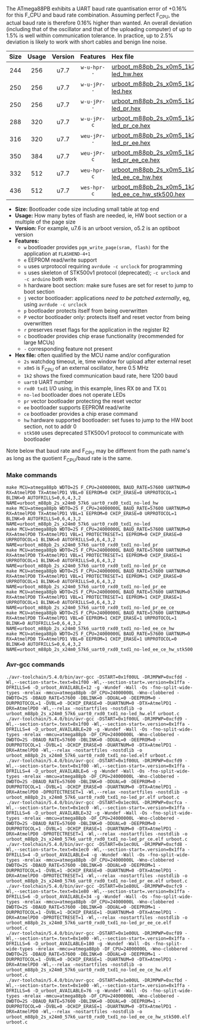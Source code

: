 The ATmega88PB exhibits a UART baud rate quantisation error of +0.16% for this F_CPU and baud rate combination. Assuming perfect F<sub>CPU</sub>, the actual baud rate is therefore 0.16% higher than wanted. An overall deviation (including that of the oscillator and that of the uploading computer) of up to 1.5% is well within communication tolerance. In practice, up to 2.5% deviation is likely to work with short cables and benign line noise.

|Size|Usage|Version|Features|Hex file|
|:-:|:-:|:-:|:-:|:--|
|244|256|u7.7|`w-u-hpr--`|[urboot_m88pb_2s_x0m5_1k2_uart0_rxd0_txd1_no-led_hw.hex](https://raw.githubusercontent.com/stefanrueger/urboot.hex/main/mcus/atmega88pb/watchdog_2_s/external_oscillator_x/%2B0m500000_hz/%2B%2B%2B1k2_baud/uart0_rxd0_txd1/no-led/urboot_m88pb_2s_x0m5_1k2_uart0_rxd0_txd1_no-led_hw.hex)|
|250|256|u7.7|`w-u-jPr--`|[urboot_m88pb_2s_x0m5_1k2_uart0_rxd0_txd1_no-led.hex](https://raw.githubusercontent.com/stefanrueger/urboot.hex/main/mcus/atmega88pb/watchdog_2_s/external_oscillator_x/%2B0m500000_hz/%2B%2B%2B1k2_baud/uart0_rxd0_txd1/no-led/urboot_m88pb_2s_x0m5_1k2_uart0_rxd0_txd1_no-led.hex)|
|250|256|u7.7|`w-u-jPr--`|[urboot_m88pb_2s_x0m5_1k2_uart0_rxd0_txd1_no-led_pr.hex](https://raw.githubusercontent.com/stefanrueger/urboot.hex/main/mcus/atmega88pb/watchdog_2_s/external_oscillator_x/%2B0m500000_hz/%2B%2B%2B1k2_baud/uart0_rxd0_txd1/no-led/urboot_m88pb_2s_x0m5_1k2_uart0_rxd0_txd1_no-led_pr.hex)|
|288|320|u7.7|`w-u-jPr-c`|[urboot_m88pb_2s_x0m5_1k2_uart0_rxd0_txd1_no-led_pr_ce.hex](https://raw.githubusercontent.com/stefanrueger/urboot.hex/main/mcus/atmega88pb/watchdog_2_s/external_oscillator_x/%2B0m500000_hz/%2B%2B%2B1k2_baud/uart0_rxd0_txd1/no-led/urboot_m88pb_2s_x0m5_1k2_uart0_rxd0_txd1_no-led_pr_ce.hex)|
|316|320|u7.7|`weu-jPr--`|[urboot_m88pb_2s_x0m5_1k2_uart0_rxd0_txd1_no-led_pr_ee.hex](https://raw.githubusercontent.com/stefanrueger/urboot.hex/main/mcus/atmega88pb/watchdog_2_s/external_oscillator_x/%2B0m500000_hz/%2B%2B%2B1k2_baud/uart0_rxd0_txd1/no-led/urboot_m88pb_2s_x0m5_1k2_uart0_rxd0_txd1_no-led_pr_ee.hex)|
|350|384|u7.7|`weu-jPr-c`|[urboot_m88pb_2s_x0m5_1k2_uart0_rxd0_txd1_no-led_pr_ee_ce.hex](https://raw.githubusercontent.com/stefanrueger/urboot.hex/main/mcus/atmega88pb/watchdog_2_s/external_oscillator_x/%2B0m500000_hz/%2B%2B%2B1k2_baud/uart0_rxd0_txd1/no-led/urboot_m88pb_2s_x0m5_1k2_uart0_rxd0_txd1_no-led_pr_ee_ce.hex)|
|332|512|u7.7|`weu-hpr-c`|[urboot_m88pb_2s_x0m5_1k2_uart0_rxd0_txd1_no-led_ee_ce_hw.hex](https://raw.githubusercontent.com/stefanrueger/urboot.hex/main/mcus/atmega88pb/watchdog_2_s/external_oscillator_x/%2B0m500000_hz/%2B%2B%2B1k2_baud/uart0_rxd0_txd1/no-led/urboot_m88pb_2s_x0m5_1k2_uart0_rxd0_txd1_no-led_ee_ce_hw.hex)|
|436|512|u7.7|`wes-hpr-c`|[urboot_m88pb_2s_x0m5_1k2_uart0_rxd0_txd1_no-led_ee_ce_hw_stk500.hex](https://raw.githubusercontent.com/stefanrueger/urboot.hex/main/mcus/atmega88pb/watchdog_2_s/external_oscillator_x/%2B0m500000_hz/%2B%2B%2B1k2_baud/uart0_rxd0_txd1/no-led/urboot_m88pb_2s_x0m5_1k2_uart0_rxd0_txd1_no-led_ee_ce_hw_stk500.hex)|

- **Size:** Bootloader code size including small table at top end
- **Usage:** How many bytes of flash are needed, ie, HW boot section or a multiple of the page size
- **Version:** For example, u7.6 is an urboot version, o5.2 is an optiboot version
- **Features:**
  + `w` bootloader provides `pgm_write_page(sram, flash)` for the application at `FLASHEND-4+1`
  + `e` EEPROM read/write support
  + `u` uses urprotocol requiring `avrdude -c urclock` for programming
  + `s` uses skeleton of STK500v1 protocol (deprecated); `-c urclock` and `-c arduino` both work
  + `h` hardware boot section: make sure fuses are set for reset to jump to boot section
  + `j` vector bootloader: applications *need to be patched externally*, eg, using `avrdude -c urclock`
  + `p` bootloader protects itself from being overwritten
  + `P` vector bootloader only: protects itself and reset vector from being overwritten
  + `r` preserves reset flags for the application in the register R2
  + `c` bootloader provides chip erase functionality (recommended for large MCUs)
  + `-` corresponding feature not present
- **Hex file:** often qualified by the MCU name and/or configuration
  + `2s` watchdog timeout, ie, time window for upload after external reset
  + `x0m5` is F<sub>CPU</sub> of an external oscillator, here 0.5 MHz
  + `1k2` shows the fixed communication baud rate, here 1200 baud
  + `uart0` UART number
  + `rxd0 txd1` I/O using, in this example, lines RX `D0` and TX `D1`
  + `no-led` bootloader does not operate LEDs
  + `pr` vector bootloader protecting the reset vector
  + `ee` bootloader supports EEPROM read/write
  + `ce` bootloader provides a chip erase command
  + `hw` hardware supported bootloader: set fuses to jump to the HW boot section, not to addr 0
  + `stk500` uses deprecated STK500v1 protocol to communicate with bootloader


Note below that baud rate and F<sub>CPU</sub> may be different from the path name's as long as the quotient F<sub>CPU</sub>/baud rate is the same.

### Make commands
```
make MCU=atmega88pb WDTO=2S F_CPU=24000000L BAUD_RATE=57600 UARTNUM=0 RX=AtmelPD0 TX=AtmelPD1 VBL=0 EEPROM=0 CHIP_ERASE=0 URPROTOCOL=1 BLINK=0 AUTOFRILLS=0,6,4,3,2 NAME=urboot_m88pb_2s_x24m0_57k6_uart0_rxd0_txd1_no-led_hw
make MCU=atmega88pb WDTO=2S F_CPU=24000000L BAUD_RATE=57600 UARTNUM=0 RX=AtmelPD0 TX=AtmelPD1 VBL=1 EEPROM=0 CHIP_ERASE=0 URPROTOCOL=1 BLINK=0 AUTOFRILLS=0,6,4,3,2 NAME=urboot_m88pb_2s_x24m0_57k6_uart0_rxd0_txd1_no-led
make MCU=atmega88pb WDTO=2S F_CPU=24000000L BAUD_RATE=57600 UARTNUM=0 RX=AtmelPD0 TX=AtmelPD1 VBL=1 PROTECTRESET=1 EEPROM=0 CHIP_ERASE=0 URPROTOCOL=1 BLINK=0 AUTOFRILLS=0,6,4,3,2 NAME=urboot_m88pb_2s_x24m0_57k6_uart0_rxd0_txd1_no-led_pr
make MCU=atmega88pb WDTO=2S F_CPU=24000000L BAUD_RATE=57600 UARTNUM=0 RX=AtmelPD0 TX=AtmelPD1 VBL=1 PROTECTRESET=1 EEPROM=0 CHIP_ERASE=1 URPROTOCOL=1 BLINK=0 AUTOFRILLS=0,6,4,3,2 NAME=urboot_m88pb_2s_x24m0_57k6_uart0_rxd0_txd1_no-led_pr_ce
make MCU=atmega88pb WDTO=2S F_CPU=24000000L BAUD_RATE=57600 UARTNUM=0 RX=AtmelPD0 TX=AtmelPD1 VBL=1 PROTECTRESET=1 EEPROM=1 CHIP_ERASE=0 URPROTOCOL=1 BLINK=0 AUTOFRILLS=0,6,4,3,2 NAME=urboot_m88pb_2s_x24m0_57k6_uart0_rxd0_txd1_no-led_pr_ee
make MCU=atmega88pb WDTO=2S F_CPU=24000000L BAUD_RATE=57600 UARTNUM=0 RX=AtmelPD0 TX=AtmelPD1 VBL=1 PROTECTRESET=1 EEPROM=1 CHIP_ERASE=1 URPROTOCOL=1 BLINK=0 AUTOFRILLS=0,6,4,3,2 NAME=urboot_m88pb_2s_x24m0_57k6_uart0_rxd0_txd1_no-led_pr_ee_ce
make MCU=atmega88pb WDTO=2S F_CPU=24000000L BAUD_RATE=57600 UARTNUM=0 RX=AtmelPD0 TX=AtmelPD1 VBL=0 EEPROM=1 CHIP_ERASE=1 URPROTOCOL=1 BLINK=0 AUTOFRILLS=0,6,4,3,2 NAME=urboot_m88pb_2s_x24m0_57k6_uart0_rxd0_txd1_no-led_ee_ce_hw
make MCU=atmega88pb WDTO=2S F_CPU=24000000L BAUD_RATE=57600 UARTNUM=0 RX=AtmelPD0 TX=AtmelPD1 VBL=0 EEPROM=1 CHIP_ERASE=1 URPROTOCOL=0 BLINK=0 AUTOFRILLS=0,6,4,3,2 NAME=urboot_m88pb_2s_x24m0_57k6_uart0_rxd0_txd1_no-led_ee_ce_hw_stk500
```

### Avr-gcc commands
```
./avr-toolchain/5.4.0/bin/avr-gcc -DSTART=0x1f00UL -DRJMPWP=0xcfdd -Wl,--section-start=.text=0x1f00 -Wl,--section-start=.version=0x1ffa -DFRILLS=6 -D_urboot_AVAILABLE=12 -g -Wundef -Wall -Os -fno-split-wide-types -mrelax -mmcu=atmega88pb -DF_CPU=24000000L -Wno-clobbered -DWDTO=2S -DBAUD_RATE=57600 -DBLINK=0 -DDUAL=0 -DEEPROM=0 -DURPROTOCOL=1 -DVBL=0 -DCHIP_ERASE=0 -DUARTNUM=0 -DTX=AtmelPD1 -DRX=AtmelPD0 -Wl,--relax -nostartfiles -nostdlib -o urboot_m88pb_2s_x24m0_57k6_uart0_rxd0_txd1_no-led_hw.elf urboot.c
./avr-toolchain/5.4.0/bin/avr-gcc -DSTART=0x1f00UL -DRJMPWP=0xcfd9 -Wl,--section-start=.text=0x1f00 -Wl,--section-start=.version=0x1ffa -DFRILLS=4 -D_urboot_AVAILABLE=20 -g -Wundef -Wall -Os -fno-split-wide-types -mrelax -mmcu=atmega88pb -DF_CPU=24000000L -Wno-clobbered -DWDTO=2S -DBAUD_RATE=57600 -DBLINK=0 -DDUAL=0 -DEEPROM=0 -DURPROTOCOL=1 -DVBL=1 -DCHIP_ERASE=0 -DUARTNUM=0 -DTX=AtmelPD1 -DRX=AtmelPD0 -Wl,--relax -nostartfiles -nostdlib -o urboot_m88pb_2s_x24m0_57k6_uart0_rxd0_txd1_no-led.elf urboot.c
./avr-toolchain/5.4.0/bin/avr-gcc -DSTART=0x1f00UL -DRJMPWP=0xcfd9 -Wl,--section-start=.text=0x1f00 -Wl,--section-start=.version=0x1ffa -DFRILLS=4 -D_urboot_AVAILABLE=6 -g -Wundef -Wall -Os -fno-split-wide-types -mrelax -mmcu=atmega88pb -DF_CPU=24000000L -Wno-clobbered -DWDTO=2S -DBAUD_RATE=57600 -DBLINK=0 -DDUAL=0 -DEEPROM=0 -DURPROTOCOL=1 -DVBL=1 -DCHIP_ERASE=0 -DUARTNUM=0 -DTX=AtmelPD1 -DRX=AtmelPD0 -DPROTECTRESET=1 -Wl,--relax -nostartfiles -nostdlib -o urboot_m88pb_2s_x24m0_57k6_uart0_rxd0_txd1_no-led_pr.elf urboot.c
./avr-toolchain/5.4.0/bin/avr-gcc -DSTART=0x1ec0UL -DRJMPWP=0xcfca -Wl,--section-start=.text=0x1ec0 -Wl,--section-start=.version=0x1ffa -DFRILLS=6 -D_urboot_AVAILABLE=32 -g -Wundef -Wall -Os -fno-split-wide-types -mrelax -mmcu=atmega88pb -DF_CPU=24000000L -Wno-clobbered -DWDTO=2S -DBAUD_RATE=57600 -DBLINK=0 -DDUAL=0 -DEEPROM=0 -DURPROTOCOL=1 -DVBL=1 -DCHIP_ERASE=1 -DUARTNUM=0 -DTX=AtmelPD1 -DRX=AtmelPD0 -DPROTECTRESET=1 -Wl,--relax -nostartfiles -nostdlib -o urboot_m88pb_2s_x24m0_57k6_uart0_rxd0_txd1_no-led_pr_ce.elf urboot.c
./avr-toolchain/5.4.0/bin/avr-gcc -DSTART=0x1ec0UL -DRJMPWP=0xcfd8 -Wl,--section-start=.text=0x1ec0 -Wl,--section-start=.version=0x1ffa -DFRILLS=4 -D_urboot_AVAILABLE=4 -g -Wundef -Wall -Os -fno-split-wide-types -mrelax -mmcu=atmega88pb -DF_CPU=24000000L -Wno-clobbered -DWDTO=2S -DBAUD_RATE=57600 -DBLINK=0 -DDUAL=0 -DEEPROM=1 -DURPROTOCOL=1 -DVBL=1 -DCHIP_ERASE=0 -DUARTNUM=0 -DTX=AtmelPD1 -DRX=AtmelPD0 -DPROTECTRESET=1 -Wl,--relax -nostartfiles -nostdlib -o urboot_m88pb_2s_x24m0_57k6_uart0_rxd0_txd1_no-led_pr_ee.elf urboot.c
./avr-toolchain/5.4.0/bin/avr-gcc -DSTART=0x1e80UL -DRJMPWP=0xcfc9 -Wl,--section-start=.text=0x1e80 -Wl,--section-start=.version=0x1ffa -DFRILLS=6 -D_urboot_AVAILABLE=34 -g -Wundef -Wall -Os -fno-split-wide-types -mrelax -mmcu=atmega88pb -DF_CPU=24000000L -Wno-clobbered -DWDTO=2S -DBAUD_RATE=57600 -DBLINK=0 -DDUAL=0 -DEEPROM=1 -DURPROTOCOL=1 -DVBL=1 -DCHIP_ERASE=1 -DUARTNUM=0 -DTX=AtmelPD1 -DRX=AtmelPD0 -DPROTECTRESET=1 -Wl,--relax -nostartfiles -nostdlib -o urboot_m88pb_2s_x24m0_57k6_uart0_rxd0_txd1_no-led_pr_ee_ce.elf urboot.c
./avr-toolchain/5.4.0/bin/avr-gcc -DSTART=0x1e00UL -DRJMPWP=0xcf89 -Wl,--section-start=.text=0x1e00 -Wl,--section-start=.version=0x1ffa -DFRILLS=6 -D_urboot_AVAILABLE=180 -g -Wundef -Wall -Os -fno-split-wide-types -mrelax -mmcu=atmega88pb -DF_CPU=24000000L -Wno-clobbered -DWDTO=2S -DBAUD_RATE=57600 -DBLINK=0 -DDUAL=0 -DEEPROM=1 -DURPROTOCOL=1 -DVBL=0 -DCHIP_ERASE=1 -DUARTNUM=0 -DTX=AtmelPD1 -DRX=AtmelPD0 -Wl,--relax -nostartfiles -nostdlib -o urboot_m88pb_2s_x24m0_57k6_uart0_rxd0_txd1_no-led_ee_ce_hw.elf urboot.c
./avr-toolchain/5.4.0/bin/avr-gcc -DSTART=0x1e00UL -DRJMPWP=0xcfbd -Wl,--section-start=.text=0x1e00 -Wl,--section-start=.version=0x1ffa -DFRILLS=6 -D_urboot_AVAILABLE=76 -g -Wundef -Wall -Os -fno-split-wide-types -mrelax -mmcu=atmega88pb -DF_CPU=24000000L -Wno-clobbered -DWDTO=2S -DBAUD_RATE=57600 -DBLINK=0 -DDUAL=0 -DEEPROM=1 -DURPROTOCOL=0 -DVBL=0 -DCHIP_ERASE=1 -DUARTNUM=0 -DTX=AtmelPD1 -DRX=AtmelPD0 -Wl,--relax -nostartfiles -nostdlib -o urboot_m88pb_2s_x24m0_57k6_uart0_rxd0_txd1_no-led_ee_ce_hw_stk500.elf urboot.c
```

